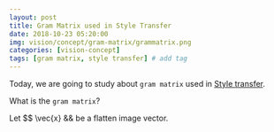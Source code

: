 ```yaml
---
layout: post
title: Gram Matrix used in Style Transfer  
date: 2018-10-23 05:20:00
img: vision/concept/gram-matrix/grammatrix.png
categories: [vision-concept] 
tags: [gram matrix, style transfer] # add tag
---
```


Today, we are going to study about `gram matrix` used in [Style transfer](https://www.cv-foundation.org/openaccess/content_cvpr_2016/papers/Gatys_Image_Style_Transfer_CVPR_2016_paper.pdf).

What is the `gram matrix`?

Let $$ \vec{x} && be a flatten image vector.

